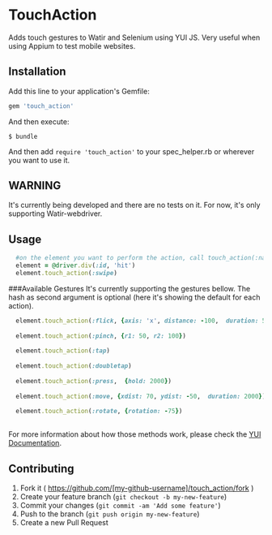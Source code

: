 # TouchAction

Adds touch gestures to Watir and Selenium using YUI JS. Very useful when using Appium to test mobile websites. 

## Installation

Add this line to your application's Gemfile:

```ruby
gem 'touch_action'
```

And then execute:

    $ bundle

And then add `require 'touch_action'` to your spec_helper.rb or wherever you want to use it.
## WARNING
It's currently being developed and there are no tests on it. For now, it's only supporting Watir-webdriver.

## Usage

```ruby
  #on the element you want to perform the action, call touch_action(:name_of_method)
  element = @driver.div(:id, 'hit')
  element.touch_action(:swipe)
```
###Available Gestures
It's currently supporting the gestures bellow. The hash as second argument is optional (here it's showing the default for each action).
```ruby
  element.touch_action(:flick, {axis: 'x', distance: -100,  duration: 50}) #flick and swipe are the same 
  
  element.touch_action(:pinch, {r1: 50, r2: 100})
  
  element.touch_action(:tap)
  
  element.touch_action(:doubletap)
  
  element.touch_action(:press,  {hold: 2000})
  
  element.touch_action(:move, {xdist: 70, ydist: -50,  duration: 2000})
  
  element.touch_action(:rotate, {rotation: -75})
  
```
For more information about how those methods work, please check the [YUI Documentation](http://yuilibrary.com/yui/docs/event/simulate.html#simulating-touch-gestures).


## Contributing

1. Fork it ( https://github.com/[my-github-username]/touch_action/fork )
2. Create your feature branch (`git checkout -b my-new-feature`)
3. Commit your changes (`git commit -am 'Add some feature'`)
4. Push to the branch (`git push origin my-new-feature`)
5. Create a new Pull Request